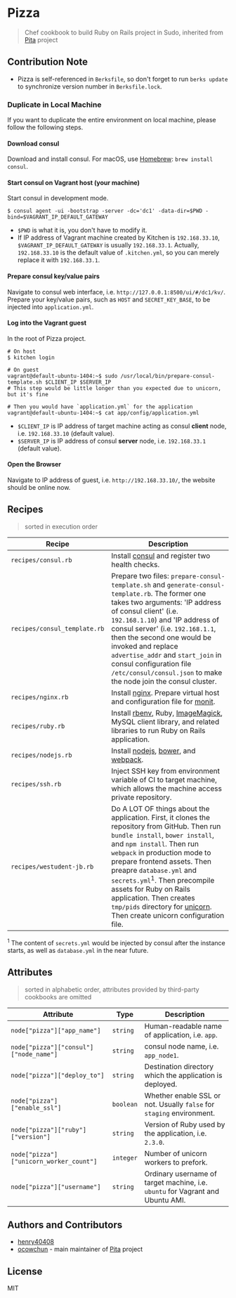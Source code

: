 # Pizza

> Chef cookbook to build Ruby on Rails project in Sudo, inherited from [Pita](https://github.com/sudo-recruit/pita) project

## Contribution Note

* Pizza is self-referenced in `Berksfile`, so don't forget to run `berks update` to synchronize version number in `Berksfile.lock`.

### Duplicate in Local Machine

If you want to duplicate the entire environment on local machine, please follow the following steps.

#### Download consul

Download and install consul. For macOS, use [Homebrew](http://brew.sh/): `brew install consul`.

#### Start consul on Vagrant host (your machine)

Start consul in development mode.

```shell
$ consul agent -ui -bootstrap -server -dc='dc1' -data-dir=$PWD -bind=$VAGRANT_IP_DEFAULT_GATEWAY
```

* `$PWD` is what it is, you don't have to modify it.
* If IP address of Vagrant machine created by Kitchen is `192.168.33.10`, `$VAGRANT_IP_DEFAULT_GATEWAY` is usually `192.168.33.1`. Actually, `192.168.33.10` is the default value of `.kitchen.yml`, so you can merely replace it with `192.168.33.1`.

#### Prepare consul key/value pairs

Navigate to consul web interface, i.e. `http://127.0.0.1:8500/ui/#/dc1/kv/`. Prepare your key/value pairs, such as `HOST` and `SECRET_KEY_BASE`, to be injected into `application.yml`.

#### Log into the Vagrant guest

In the root of Pizza project.

```shell
# On host
$ kitchen login

# On guest
vagrant@default-ubuntu-1404:~$ sudo /usr/local/bin/prepare-consul-template.sh $CLIENT_IP $SERVER_IP
# This step would be little longer than you expected due to unicorn, but it's fine

# Then you would have `application.yml` for the application
vagrant@default-ubuntu-1404:~$ cat app/config/application.yml
```

* `$CLIENT_IP` is IP address of target machine acting as consul **client** node, i.e. `192.168.33.10` (default value).
* `$SERVER_IP` is IP address of consul **server** node, i.e. `192.168.33.1` (default value).

#### Open the Browser

Navigate to IP address of guest, i.e. `http://192.168.33.10/`, the website should be online now.

## Recipes

> sorted in execution order

Recipe | Description
--- | ---
`recipes/consul.rb` | Install [consul](https://www.consul.io/) and register two health checks.
`recipes/consul_template.rb` | Prepare two files: `prepare-consul-template.sh` and `generate-consul-template.rb`. The former one takes two arguments: 'IP address of consul client' (i.e. `192.168.1.10`) and 'IP address of consul server' (i.e. `192.168.1.1`, then the second one would be invoked and replace `advertise_addr` and `start_join` in consul configuration file `/etc/consul/consul.json` to make the node join the consul cluster.
`recipes/nginx.rb` | Install [nginx](https://nginx.org/). Prepare virtual host and configuration file for [monit](https://mmonit.com/monit/).
`recipes/ruby.rb` | Install [rbenv](https://github.com/rbenv/rbenv), Ruby, [ImageMagick](http://www.imagemagick.org/script/index.php), MySQL client library, and related libraries to run Ruby on Rails application.
`recipes/nodejs.rb` | Install [nodejs](https://nodejs.org/en/), [bower](https://bower.io/), and [webpack](https://webpack.github.io/).
`recipes/ssh.rb` | Inject SSH key from environment variable of CI to target machine, which allows the machine access private repository.
`recipes/westudent-jb.rb` | Do A LOT OF things about the application. First, it clones the repository from GitHub. Then run `bundle install`, `bower install`, and `npm install`. Then run `webpack` in production mode to prepare frontend assets. Then preapre `database.yml` and `secrets.yml`<sup>1</sup>. Then precompile assets for Ruby on Rails application. Then creates `tmp/pids` directory for [unicorn](https://unicorn.bogomips.org/). Then create unicorn configuration file.

<sup>1</sup> The content of `secrets.yml` would be injected by consul after the instance starts, as well as `database.yml` in the near future.

## Attributes

> sorted in alphabetic order, attributes provided by third-party cookbooks are omitted

Attribute | Type | Description
--- | --- | ---
`node["pizza"]["app_name"]` | `string` | Human-readable name of application, i.e. `app`.
`node["pizza"]["consul"]["node_name"]` | `string` | consul node name, i.e. `app_node1`.
`node["pizza"]["deploy_to"]` | `string` | Destination directory which the application is deployed.
`node["pizza"]["enable_ssl"]` | `boolean` | Whether enable SSL or not. Usually `false` for `staging` environment.
`node["pizza"]["ruby"]["version"]` | `string` | Version of Ruby used by the application, i.e. `2.3.0`.
`node["pizza"]["unicorn_worker_count"]` | `integer` | Number of unicorn workers to prefork.
`node["pizza"]["username"]` | `string` | Ordinary username of target machine, i.e. `ubuntu` for Vagrant and Ubuntu AMI.

## Authors and Contributors

* [henry40408](henry.wu@sudo.com.tw)
* [ocowchun](ocowchun@gmail.com) - main maintainer of [Pita](https://github.com/sudo-recruit/pita) project

## License

MIT
